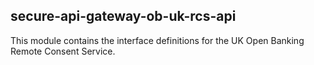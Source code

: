 ## secure-api-gateway-ob-uk-rcs-api

This module contains the interface definitions for the UK Open Banking Remote Consent Service.
